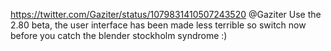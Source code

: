 https://twitter.com/Gaziter/status/1079831410507243520 @Gaziter Use the 2.80 beta, the user interface has been made less terrible so switch now before you catch the blender stockholm syndrome :)
